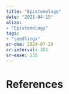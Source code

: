 ```yaml
---
title: "Epistemology"
date: "2021-04-15"
alias:
- "Epistemology"
tags:
- "seedlings"
sr-due: 2024-07-29
sr-interval: 351
sr-ease: 255
---
```




# References

